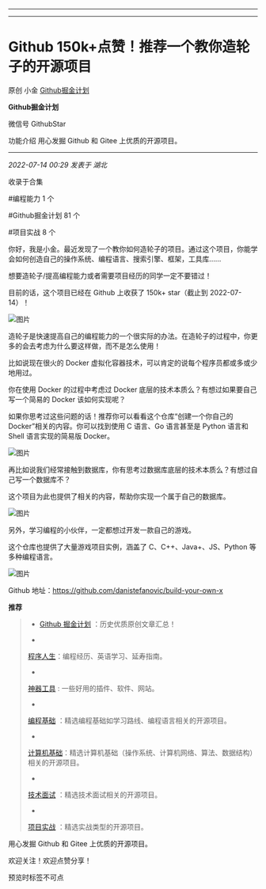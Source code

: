 ----------------------------------------
----------------------------------------
#  Github 150k+点赞！推荐一个教你造轮子的开源项目

原创 小金  [ Github掘金计划 ](javascript:void\(0\);)

**Github掘金计划** ![]()

微信号 GithubStar

功能介绍 用心发掘 Github 和 Gitee 上优质的开源项目。

____

_2022-07-14 00:29_ _发表于 湖北_

收录于合集

#编程能力 1 个

#Github掘金计划 81 个

#项目实战 8 个

你好，我是小金。最近发现了一个教你如何造轮子的项目。通过这个项目，你能学会如何创造自己的操作系统、编程语言、搜索引擎、框架，工具库……

想要造轮子/提高编程能力或者需要项目经历的同学一定不要错过！

目前的话，这个项目已经在 Github 上收获了 150k+ star（截止到 2022-07-14）！

![图片](https://mmbiz.qpic.cn/mmbiz_png/BcyAypujBVYHvJdE9qUsGqTYicoK5z6NbYCxtWlkeXBnh6ibmNxeVrHiaYMuAZNxyI11wric6g5CC3yeZ1sYxyv2tA/640?wx_fmt=png&wxfrom=5&wx_lazy=1&wx_co=1)

造轮子是快速提高自己的编程能力的一个很实际的办法。在造轮子的过程中，你更多的会去考虑为什么要这样做，而不是怎么使用！

比如说现在很火的 Docker 虚拟化容器技术，可以肯定的说每个程序员都或多或少地用过。

你在使用 Docker 的过程中考虑过 Docker 底层的技术本质么？有想过如果要自己写一个简易的 Docker 该如何实现呢？

如果你思考过这些问题的话！推荐你可以看看这个仓库“创建一个你自己的 Docker”相关的内容。你可以找到使用 C 语言、Go 语言甚至是 Python
语言和 Shell 语言实现的简易版 Docker。

![图片](https://mmbiz.qpic.cn/mmbiz_png/BcyAypujBVYHvJdE9qUsGqTYicoK5z6Nb8NiaAWq7GicSickZ1Eq3bn3Zx19Qk9O9RmeBFOERrrIo6dkE6t91TWISw/640?wx_fmt=png)

再比如说我们经常接触到数据库，你有思考过数据库底层的技术本质么？有想过自己写一个数据库不？

这个项目为此也提供了相关的内容，帮助你实现一个属于自己的数据库。

![图片](https://mmbiz.qpic.cn/mmbiz_png/BcyAypujBVYHvJdE9qUsGqTYicoK5z6NboziaosCicCF9jF6PVUsRsFhEshYZkMiboApfN2eiclsd9rj7ThPVSm4gqQ/640?wx_fmt=png)

另外，学习编程的小伙伴，一定都想过开发一款自己的游戏。

这个仓库也提供了大量游戏项目实例，涵盖了 C、C++、Java+、JS、Python 等多种编程语言。

![图片](https://mmbiz.qpic.cn/mmbiz_png/BcyAypujBVYHvJdE9qUsGqTYicoK5z6NbRafmiaBX76NZKZQjRanGicJiabsbP5zuYvaw4rJpwKYY2xCqKI4IYI5Lg/640?wx_fmt=png)

Github 地址：https://github.com/danistefanovic/build-your-own-x

 **推荐**

>   * [Github
> 掘金计划](https://mp.weixin.qq.com/mp/appmsgalbum?__biz=MzIwNDgzMzI3Mg==&action=getalbum&album_id=1571213952619954180#wechat_redirect)
> ：历史优质原创文章汇总！
>
>   *
> [程序人生](https://mp.weixin.qq.com/mp/appmsgalbum?__biz=MzIwNDgzMzI3Mg==&action=getalbum&album_id=2084343476975878144#wechat_redirect)：编程经历、英语学习、延寿指南。
>
>   *
> [神器工具](https://mp.weixin.qq.com/mp/appmsgalbum?__biz=MzIwNDgzMzI3Mg==&action=getalbum&album_id=1692140336665378820#wechat_redirect)
> : 一些好用的插件、软件、网站。
>
>   *
> [编程基础](https://mp.weixin.qq.com/mp/appmsgalbum?action=getalbum&album_id=1632585323454971905&__biz=MzIwNDgzMzI3Mg==#wechat_redirect)
> ：精选编程基础如学习路线、编程语言相关的开源项目。
>
>   *
> [计算机基础](https://mp.weixin.qq.com/mp/appmsgalbum?action=getalbum&album_id=1635325633234780161&__biz=MzIwNDgzMzI3Mg==#wechat_redirect)：精选计算机基础（操作系统、计算机网络、算法、数据结构）相关的开源项目。
>
>   *
> [技术面试](https://mp.weixin.qq.com/mp/appmsgalbum?action=getalbum&album_id=1632589980491366403&__biz=MzIwNDgzMzI3Mg==#wechat_redirect)
> ：精选技术面试相关的开源项目。
>
>   *
> [项目实战](https://mp.weixin.qq.com/mp/appmsgalbum?action=getalbum&album_id=1632590550748938241&__biz=MzIwNDgzMzI3Mg==#wechat_redirect)
> ：精选实战类型的开源项目。
>
>

用心发掘 Github 和 Gitee 上优质的开源项目。

欢迎关注！欢迎点赞分享！

预览时标签不可点

